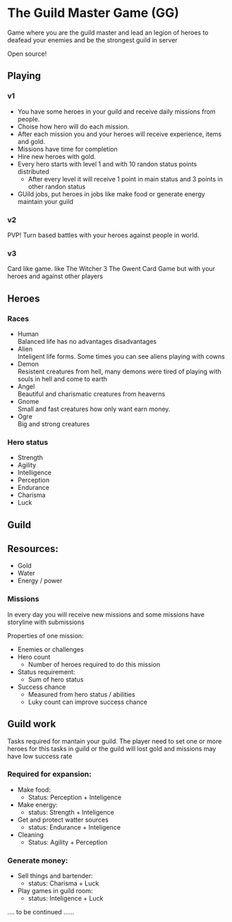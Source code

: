 # The Guild Master Game (GG)

Game where you are the guild master and lead an legion of heroes to deafead your enemies and be the strongest guild in server

Open source!

## Playing

### v1

- You have some heroes in your guild and receive daily missions from people. 
- Choise how hero will do each mission.
- After each mission you and your heroes will receive experience, items and gold.
- Missions have time for completion
- Hire new heroes with gold.
- Every hero starts with level 1 and with 10 randon status points distributed
  - After every level it will receive 1 point in main status and 3 points in other randon status 
- GUild jobs, put heroes in jobs like make food or generate energy maintain your guild

### v2

PVP! Turn based battles with your heroes against people in world.

### v3

Card like game. like The Witcher 3 The Gwent Card Game but with your heroes and against other players

## Heroes

### Races

- Human<br>
  Balanced life has no advantages disadvantages
- Alien<br>
  Inteligent life forms. Some times you can see aliens playing with cowns
- Demon<br>
  Resistent creatures from hell, many demons were tired of playing with souls in hell and come to earth
- Angel<br>
  Beautiful and charismatic creatures from heaverns
- Gnome<br>
  Small and fast creatures how only want earn money. 
- Ogre<br>
  Big and strong creatures

### Hero status

- Strength
- Agility
- Intelligence
- Perception
- Endurance
- Charisma
- Luck

## Guild

## Resources:
- Gold
- Water
- Energy / power

### Missions

In every day you will receive new missions and some missions have storyline with submissions

Properties of one mission:
- Enemies or challenges
- Hero count
  - Number of heroes required to do this mission
- Status requirement:
  - Sum of hero status
- Success chance
  - Measured from hero status / abilities
  - Luky count can improve success chance 

## Guild work

Tasks required for mantain your guild. 
The player need to set one or more heroes for this tasks in guild or the guild will lost gold and missions may have low success rate

### Required for expansion:

- Make food:
  - Status: Perception + Inteligence 
- Make energy:
  - status: Strength + Inteligence
- Get and protect watter sources
  - status: Endurance + Inteligence 
- Cleaning
  - Status: Agility + Perception

### Generate money:

- Sell things and bartender:
  - status: Charisma + Luck
- Play games in guild room:
  - status: Inteligence + Luck 








.... to be continued ......
